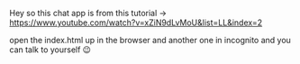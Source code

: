 Hey so this chat app is from this tutorial -> https://www.youtube.com/watch?v=xZiN9dLvMoU&list=LL&index=2

open the index.html up in the browser and another one in incognito and you can talk to yourself 😉